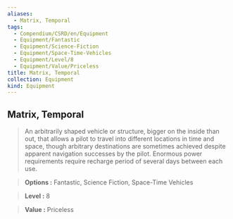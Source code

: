 ```yaml
---
aliases:
  - Matrix, Temporal
tags:
  - Compendium/CSRD/en/Equipment
  - Equipment/Fantastic
  - Equipment/Science-Fiction
  - Equipment/Space-Time-Vehicles
  - Equipment/Level/8
  - Equipment/Value/Priceless
title: Matrix, Temporal
collection: Equipment
kind: Equipment
---
```

## Matrix, Temporal    
    
>An arbitrarily shaped vehicle or structure, bigger on the inside than out, that allows a pilot to travel into different locations in time and space, though arbitrary destinations are sometimes achieved despite apparent navigation successes by the pilot. Enormous power requirements require recharge period of several days between each use.    
> **Options :** Fantastic, Science Fiction, Space-Time Vehicles    
> **Level :** 8    
> **Value :** Priceless